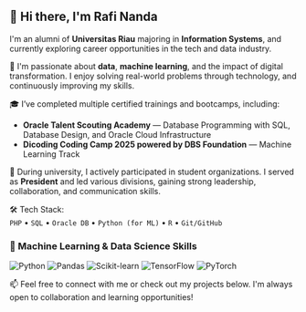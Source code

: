 ## 👋 Hi there, I'm Rafi Nanda

I'm an alumni of **Universitas Riau** majoring in **Information Systems**, and currently exploring career opportunities in the tech and data industry.  

🚀 I'm passionate about **data**, **machine learning**, and the impact of digital transformation. I enjoy solving real-world problems through technology, and continuously improving my skills.

🎓 I’ve completed multiple certified trainings and bootcamps, including:
- **Oracle Talent Scouting Academy** — Database Programming with SQL, Database Design, and Oracle Cloud Infrastructure  
- **Dicoding Coding Camp 2025 powered by DBS Foundation** — Machine Learning Track

👥 During university, I actively participated in student organizations. I served as **President** and led various divisions, gaining strong leadership, collaboration, and communication skills.

🛠️ Tech Stack:  
`PHP` • `SQL` • `Oracle DB` • `Python (for ML)` • `R` • `Git/GitHub`

### 🧠 Machine Learning & Data Science Skills
![Python](https://img.shields.io/badge/-Python-3776AB?style=flat&logo=python&logoColor=white)
![Pandas](https://img.shields.io/badge/-Pandas-150458?style=flat&logo=pandas&logoColor=white)
![Scikit-learn](https://img.shields.io/badge/-Scikit--learn-F7931E?style=flat&logo=scikit-learn&logoColor=white)
![TensorFlow](https://img.shields.io/badge/-TensorFlow-FF6F00?style=flat&logo=tensorflow&logoColor=white)
![PyTorch](https://img.shields.io/badge/-PyTorch-EE4C2C?style=flat&logo=pytorch&logoColor=white)


📫 Feel free to connect with me or check out my projects below. I'm always open to collaboration and learning opportunities!
